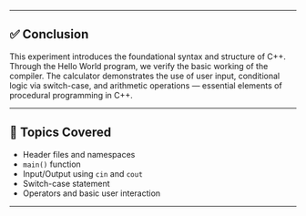 
---

## ✅ Conclusion

This experiment introduces the foundational syntax and structure of C++. Through the Hello World program, we verify the basic working of the compiler. The calculator demonstrates the use of user input, conditional logic via switch-case, and arithmetic operations — essential elements of procedural programming in C++.

---

## 📌 Topics Covered

- Header files and namespaces
- `main()` function
- Input/Output using `cin` and `cout`
- Switch-case statement
- Operators and basic user interaction

---

